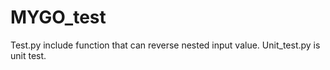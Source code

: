 # MYGO_test
Test.py include function that can reverse nested input value.
Unit_test.py is unit test.
